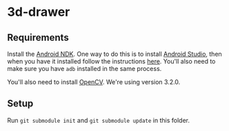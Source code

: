 # 3d-drawer

## Requirements
Install the [Android NDK](https://developer.android.com/ndk/index.html). One way to do this is to install [Android Studio](https://developer.android.com/studio/index.html), then when you have it installed follow the instructions [here](https://developer.android.com/ndk/guides/index.html). You'll also need to make sure you have `adb` installed in the same process.

You'll also need to install [OpenCV](http://www.mobileway.net/2015/02/14/install-opencv-for-python-on-mac-os-x/). We're using version 3.2.0.

## Setup
Run `git submodule init` and `git submodule update` in this folder. 
